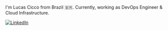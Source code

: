 I'm Lucas Cicco from Brazil 🇧🇷. Currently, working as DevOps Engineer & Cloud Infrastructure.

[![LinkedIn](https://img.shields.io/badge/-LinkedIn-%230077B5?style=for-the-badge&logo=linkedin&logoColor=white)](https://www.linkedin.com/in/lucas-vitor-de-cicco)
